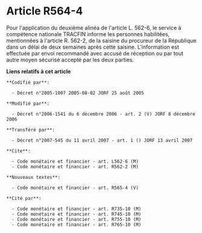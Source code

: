 # Article R564-4

Pour l'application du deuxième alinéa de l'article L. 562-6, le service à compétence nationale TRACFIN informe les personnes
habilitées, mentionnées à l'article R. 562-2, de la saisine du procureur de la République dans un délai de deux semaines
après cette saisine. L'information est effectuée par envoi recommandé avec accusé de réception ou par tout autre moyen
sécurisé accepté par les deux parties.

**Liens relatifs à cet article**

	**Codifié par**:

	  - Décret n°2005-1007 2005-08-02 JORF 25 août 2005

	**Modifié par**:

	  - Décret n°2006-1541 du 6 décembre 2006 - art. 2 (V) JORF 8 décembre 2006

	**Transféré par**:

	  - Décret n°2007-545 du 11 avril 2007 - art. 1 () JORF 13 avril 2007

	**Cite**:

	  - Code monétaire et financier - art. L562-6 (M)
	  - Code monétaire et financier - art. R562-2 (M)

	**Nouveaux textes**:

	  - Code monétaire et financier - art. R565-4 (V)

	**Cité par**:

	  - Code monétaire et financier - art. R735-10 (M)
	  - Code monétaire et financier - art. R745-10 (M)
	  - Code monétaire et financier - art. R755-10 (M)
	  - Code monétaire et financier - art. R765-10 (M)
